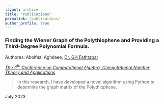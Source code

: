```yaml
---
layout: archive
title: "Publications"
permalink: /publications/
author_profile: true
---
```


<!-- {% if author.googlescholar %}
  You can also find my articles on <u><a href="{{author.googlescholar}}">my Google Scholar profile</a>.</u>
{% endif %}

{% include base_path %}

{% for post in site.publications reversed %}
  {% include archive-single.html %}
{% endfor %} -->

### Finding the Wiener Graph of the Polythiophene and Providing a Third-Degree Polynomial Formula.
Authores: Abolfazl Aghdaee, [Dr. GH Fathtabar](https://scholar.google.com/citations?user=doa3Y-YAAAAJ&hl=en)

_[The $4^t{^h}$ Conference on Computational Algebra, Computational Number Theory and Applications](https://cacna2023.kashanu.ac.ir/en/index.php)_


> In this research, I have developed a novel algorithm using Python to determine the graph matrix of the Polythiophene. 

July 2023
